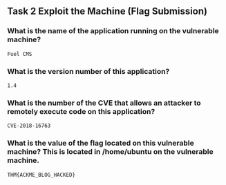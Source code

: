 ## Task 2  Exploit the Machine (Flag Submission)

### What is the name of the application running on the vulnerable machine?
    Fuel CMS

### What is the version number of this application?
    1.4

### What is the number of the CVE that allows an attacker to remotely execute code on this application?
    CVE-2018-16763

### What is the value of the flag located on this vulnerable machine? This is located in /home/ubuntu on the vulnerable machine.
    THM{ACKME_BLOG_HACKED}

